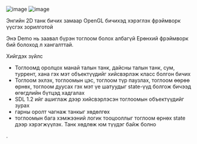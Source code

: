 
![image](http://dl.dropbox.com/u/3482121/picture/RRC/RRC-framework/running-on-windows.png "image")
![image](http://dl.dropbox.com/u/3482121/picture/RRC/RRC-framework/shader-running.png "image")

Энгийн 2D танк бичих замаар 
OpenGL бичихэд хэрэглэх фрэймворк үүсгэх зорилготой

Энэ Demo нь заавал бүрэн тоглоом болох албагүй
Ерөнхий фрэймворк бий болоход л хангалттай.

Хийгдэх зүйлс

- Тоглоомд оролцох манай талын танк, дайсны талын танк,
  сум, туррент, хана гэх мэт объектүүдийг хийсвэрлэж
  класс болгон бичих
- Тоглоом эхлэх, тоглоомын цэс, тоглоом түр паузлах,
  тоглоом өөрөө өрнөх, тоглоом дуусах гэх мэт үе шатуудыг
  state-үүд болгож бичээд өгөгдлийн бүтцэд хадгалах
- SDL 1.2 ийг ашиглаж дээр хийсвэрлэсэн тоглоомын 
  объектүүдийг зурах
- гарны оролт чагнаж танкыг хөдөлгөх
- тоглоомын бага хэмжээний логик тооцооллыг тоглоом өрнөх
  state дээр хэрэгжүүлэх. Танк хөдлөж юм түүдэг байж болно
  
.
